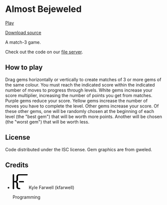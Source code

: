 Almost Bejeweled
================
<a href="game/index.html" class="btn-large waves-effect waves-light black"><i class="mdi mdi-gamepad-variant left"></i>Play</a>

<a href="source.tar.gz" class="btn waves-effect waves-light black"><i class="mdi mdi-code-tags left"></i>Download source</a>

A match-3 game.

Check out the code on our
[file server](https://files.gelatolabs.xyz/index.php/s/bEcpnLskptX2px0).

How to play
-----------
Drag gems horizontally or vertically to create matches of 3 or more gems of the
same colour. You must reach the indicated score within the indicated number of
moves to progress through levels. White gems increase your score multiplier,
increasing the number of points you get from matches. Purple gems reduce your
score. Yellow gems increase the number of moves you have to complete the level.
Other gems increase your score. Of these other gems, one will be randomly chosen
at the beginning of each level (the "best gem") that will be worth more points.
Another will be chosen (the "worst gem") that will be worth less.

License
-------
Code distributed under the ISC license. Gem graphics are from gweled.

Credits
-------
<ul class="collection">
  <li class="collection-item avatar">
    <img src="/img/kfarwell.png" class="avatar-img">
    <span class="title">Kyle Farwell (kfarwell)</span>
    <p>Programming</p>
    <a href="https://kfarwell.org/" class="secondary-content"><i class="mdi mdi-web"></i></a>
  </li>
</ul>
